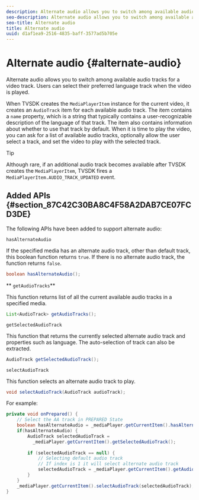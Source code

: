 ```yaml
---
description: Alternate audio allows you to switch among available audio tracks for a video track. Users can select their preferred language track when the video is played.
seo-description: Alternate audio allows you to switch among available audio tracks for a video track. Users can select their preferred language track when the video is played.
seo-title: Alternate audio
title: Alternate audio
uuid: d1af1ea9-2516-4835-baff-3577ad5b705e
---
```


# Alternate audio {#alternate-audio}

Alternate audio allows you to switch among available audio tracks for a video track. Users can select their preferred language track when the video is played.

<!--<a id="section_E4F9DC28A2944BD08B4190A7F98A8365"></a>-->

When TVSDK creates the `MediaPlayerItem` instance for the current video, it creates an `AudioTrack` item for each available audio track. The item contains a `name` property, which is a string that typically contains a user-recognizable description of the language of that track. The item also contains information about whether to use that track by default. When it is time to play the video, you can ask for a list of available audio tracks, optionally allow the user select a track, and set the video to play with the selected track.

>[!TIP]
>
>Although rare, if an additional audio track becomes available after TVSDK creates the `MediaPlayerItem`, TVSDK fires a `MediaPlayerItem.AUDIO_TRACK_UPDATED` event.

## Added APIs {#section_87C42C30BA8C4F58A2DAB7CE07FCD3DE}

The following APIs have been added to support alternate audio:

`hasAlternateAudio`

If the specified media has an alternate audio track, other than default track, this boolean function returns `true`. If there is no alternate audio track, the function returns `false`. 

```java
boolean hasAlternateAudio();
```

** `getAudioTracks`**

This function returns list of all the current available audio tracks in a specified media. 

```java
List<AudioTrack> getAudioTracks();
```

`getSelectedAudioTrack`

This function that returns the currently selected alternate audio track and properties such as language. The auto-selection of track can also be extracted. 

```java
AudioTrack getSelectedAudioTrack();
```

`selectAudioTrack`

This function selects an alternate audio track to play. 

```java
void selectAudioTrack(AudioTrack audioTrack);
```

For example: 

```java
private void onPrepared() { 
    // Select the AA track in PREPARED State 
    boolean hasAlternateAudio = _mediaPlayer.getCurrentItem().hasAlternateAudio(); 
    if(hasAlternateAudio) { 
        AudioTrack selectedAudioTrack =  
          _mediaPlayer.getCurrentItem().getSelectedAudioTrack(); 
 
        if (selectedAudioTrack == null) {  
            // Selecting default audio track  
            // If index is 1 it will select alternate audio track  
            selectedAudioTrack = _mediaPlayer.getCurrentItem().getAudioTracks().get(0);  
        } 
    } 
    _mediaPlayer.getCurrentItem().selectAudioTrack(selectedAudioTrack); 
} 

```